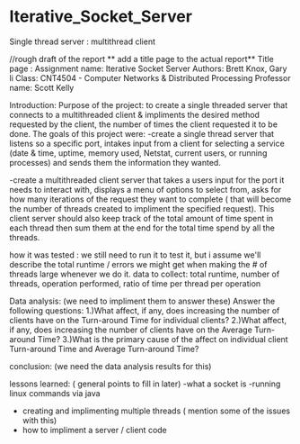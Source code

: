 # Iterative_Socket_Server
Single thread server : multithread client

//rough draft of the report
** add a title page to the actual report** 
Title page : 
Assignment name: Iterative Socket Server
Authors: Brett Knox, Gary li
Class: CNT4504 - Computer Networks & Distributed Processing
Professor name: 	Scott Kelly

Introduction: 
Purpose of the project: to create a single threaded server that connects to a multithreaded client & impliments the desired method requested by the client, the number of times the client requested it to be done.
The goals of this project were:
-create a single thread server that listens so a specific port, intakes input from a client for selecting a service (date & time, uptime, memory used, Netstat, current users, or running processes) and sends them the information they wanted.

-create a multithreaded client server that takes a users input for the port it needs to interact with, displays a menu of options to select from, asks for how many iterations of the request they want to complete ( that will become the number of threads created to impliment the specified request). This client server should also keep track of the total amount of time spent in each thread then sum them at the end for the total time spend by all the threads. 

how it was tested : we still need to run it to test it, but i assume we'll describe the total runtime / errors we might get when making the # of threads large whenever we do it. 
data to collect: total runtime, number of threads, operation performed, ratio of time per thread per operation

Data analysis: (we need to impliment them to answer these)
Answer the following questions:
1.)What affect, if any, does increasing the number of clients have on the Turn-around Time for individual clients?
2.)What affect, if any, does increasing the number of clients have on the Average Turn-around Time?
3.)What is the primary cause of the affect on individual client Turn-around Time and Average Turn-around Time?

conclusion: (we need the data analysis results for this)

lessons learned: ( general points to fill in later)
-what a socket is
-running linux commands via java
- creating and implimenting multiple threads ( mention some of the issues with this)
- how to impliment a server / client code



